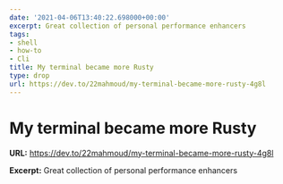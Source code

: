 ```yaml
---
date: '2021-04-06T13:40:22.698000+00:00'
excerpt: Great collection of personal performance enhancers
tags:
- shell
- how-to
- Cli
title: My terminal became more Rusty
type: drop
url: https://dev.to/22mahmoud/my-terminal-became-more-rusty-4g8l
---
```


# My terminal became more Rusty

**URL:** https://dev.to/22mahmoud/my-terminal-became-more-rusty-4g8l

**Excerpt:** Great collection of personal performance enhancers
